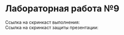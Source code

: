 # Лабораторная работа №9

Ссылка на скринкаст выполнения:  
Ссылка на скринкаст защиты презентации: 
